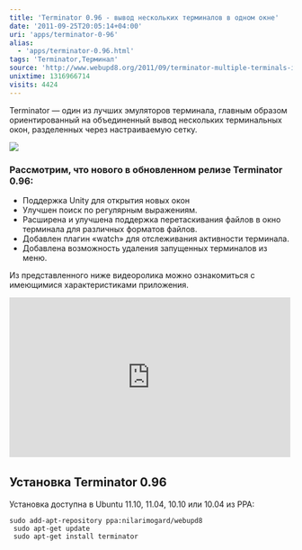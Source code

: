 ```yaml
---
title: 'Terminator 0.96 - вывод нескольких терминалов в одном окне'
date: '2011-09-25T20:05:14+04:00'
uri: 'apps/terminator-0-96'
alias: 
  - 'apps/terminator-0.96.html'
tags: 'Terminator,Терминал'
source: 'http://www.webupd8.org/2011/09/terminator-multiple-terminals-in-same.html'
unixtime: 1316966714
visits: 4424
---
```

Terminator — один из лучших эмуляторов терминала, главным образом ориентированный на объединенный вывод нескольких терминальных окон, разделенных через настраиваемую сетку.

[![](img/2011/09/25/20-00/terminator-6181284149-o.jpg)](img/2011/09/25/20-00/terminator-6181284149-o.jpg)

### Рассмотрим, что нового в обновленном релизе Terminator 0.96:

*   Поддержка Unity для открытия новых окон
*   Улучшен поиск по регулярным выражениям.
*   Расширена и улучшена поддержка перетаскивания файлов в окно терминала для различных форматов файлов.
*   Добавлен плагин «watch» для отслеживания активности терминала.
*   Добавлена возможность удаления запущенных терминалов из меню.

Из представленного ниже видеоролика можно ознакомиться с имеющимися характеристиками приложения.

<iframe width="500" height="284" src="https://www.youtube.com/embed/K5JWLlh5IKc" frameborder="0" allowfullscreen=""></iframe> 

## Установка Terminator 0.96

Установка доступна в Ubuntu 11.10, 11.04, 10.10 или 10.04 из PPA:

```
sudo add-apt-repository ppa:nilarimogard/webupd8
 sudo apt-get update
 sudo apt-get install terminator
```
